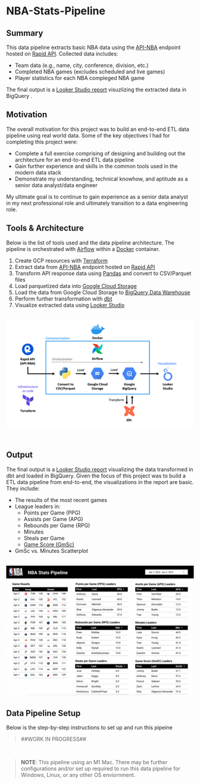 # NBA-Stats-Pipeline #

## Summary
This data pipeline extracts basic NBA data using the [API-NBA](https://rapidapi.com/api-sports/api/api-nba) endpoint hosted on [Rapid API](https://rapidapi.com/). Collected data includes:
- Team data (e.g., name, city, conference, division, etc.)
- Completed NBA games (excludes scheduled and live games)
- Player statistics for each NBA compleged NBA game

The final output is a [Looker Studio report](https://lookerstudio.google.com/s/pfKCuj6pvMQ) visuzlizing the extracted data in BigQuery .

## Motivation
The overall motivation for this project was to build an end-to-end ETL data pipeline using real world data. Some of the key objectives I had for completing this project were:
- Complete a full exercise comprising of designing and building out the architecture for an end-to-end ETL data pipeline
- Gain further experience and skills in the common tools used in the modern data stack
- Demonstrate my understanding, technical knowhow, and aptitude as a senior data analyst/data engineer

My ultimate goal is to continue to gain experience as a senior data analyst in my next professional role and ultimately transition to a data engineering role.

## Tools & Architecture
Below is the list of tools used and the data pipeline architecture. The pipeline is orchestrated with [Airflow](https://airflow.apache.org) within a [Docker](https://www.docker.com) container.

1. Create GCP resources with [Terraform](https://www.terraform.io)
2. Extract data from [API-NBA](https://rapidapi.com/api-sports/api/api-nba) endpoint hosted on [Rapid API](https://rapidapi.com/)
3. Transform API response data using [Pandas](https://pandas.pydata.org/) and convert to CSV/Parquet files
4. Load parquetized data into [Google Cloud Storage](https://cloud.google.com/storage)
5. Load the data from Google Cloud Storage to [BigQuery Data Warehouse](https://cloud.google.com/bigquery)
6. Perform further transformation with [dbt](https://www.getdbt.com)
7. Visualize extracted data using [Looker Studio](https://cloud.google.com/looker-studio)

</br> <img src='images/NBA_Pipeline_Architecture.png'> 

</br>

## Output ##
The final output is a [Looker Studio report](https://lookerstudio.google.com/s/pfKCuj6pvMQ) visualizing the data transformed in dbt and loaded in BigQuery. Given the focus of this project was to build a ETL data pipeline from end-to-end, the visualizations in the report are basic. They include:
- The results of the most recent games
- League leaders in:
    - Points per Game (PPG)
    - Assists per Game (APG)
    - Rebounds per Game (RPG)
    - Minutes
    - Steals per Game
    - [Game Score (GmSc)](https://www.nbastuffer.com/analytics101/game-score/)
- GmSc vs. Minutes Scatterplot

</br> <img src='images/Looker_Studio_Screenshot.png'>
</br>

## Data Pipeline Setup
Below is the step-by-step instructions to set up and run this pipeine

> ##WORK  IN PROGRESS##

</br>

> **NOTE**: This pipeline using an M1 Mac. There may be further configurations and/or set up required to run this data pipeline for Windows, Linux, or any other OS enviornment.